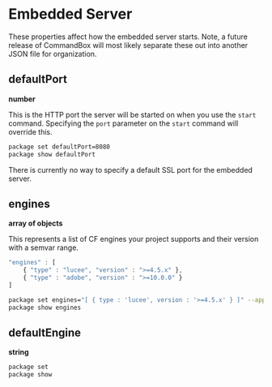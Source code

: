 # Embedded Server

These properties affect how the embedded server starts.  Note, a future release of CommandBox will most likely separate these out into another JSON file for organization.

## defaultPort

**number**

This is the HTTP port the server will be started on when you use the `start` command. Specifying the `port` parameter on the `start` command will override this.  

```bash
package set defaultPort=8080
package show defaultPort
```

There is currently no way to specify a default SSL port for the embedded server.

## engines

**array of objects**

This represents a list of CF engines your project supports and their version with a semvar range.

```javascript
"engines" : [
    { "type" : "lucee", "version" : ">=4.5.x" },
    { "type" : "adobe", "version" : ">=10.0.0" }
]
```

```bash
package set engines="[ { type : 'lucee', version : '>=4.5.x' } ]" --append
package show engines
```

## defaultEngine

**string**


```bash
package set 
package show 
```
